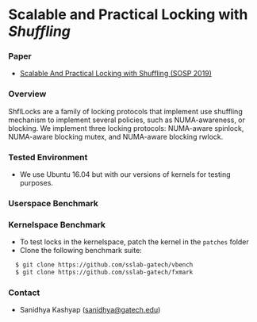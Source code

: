 Scalable and Practical Locking with *Shuffling*
===============================================

### Paper
* [Scalable And Practical Locking with Shuffling (SOSP 2019)]()

### Overview
ShflLocks are a family of locking protocols that
implement use shuffling mechanism to implement several policies,
such as NUMA-awareness, or blocking. We implement three locking
protocols: NUMA-aware spinlock, NUMA-aware blocking mutex,
and NUMA-aware blocking rwlock.

### Tested Environment
- We use Ubuntu 16.04 but with our versions of kernels for testing purposes.


### Userspace Benchmark


### Kernelspace Benchmark
- To test locks in the kernelspace, patch the kernel in the `patches` folder
- Clone the following benchmark suite:
```bash
  $ git clone https://github.com/sslab-gatech/vbench
  $ git clone https://github.com/sslab-gatech/fxmark
```


### Contact
- Sanidhya Kashyap (sanidhya@gatech.edu)
